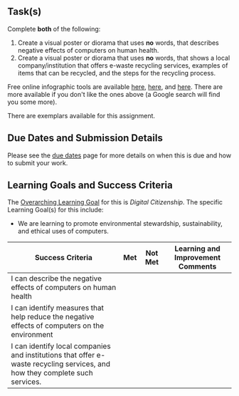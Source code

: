 ## Task(s)

Complete **both** of the following:

1. Create a visual poster or diorama that uses **no** words, that describes negative effects of computers on human health.
2. Create a visual poster or diorama that uses **no** words, that shows a local company/institution that offers e-waste recycling services, examples of items that can be recycled, and the steps for the recycling process.  

Free online infographic tools are available [here](https://www.canva.com/create/infographics/), [here](https://piktochart.com/), and [here](https://venngage.com/).  There are more available if you don't like the ones above (a Google search will find you some more).

There are exemplars available for this assignment.

## Due Dates and Submission Details

Please see the [due dates](./Due-Dates-and-Submission-Details) page for more details on when this is due and how to submit your work.

## Learning Goals and Success Criteria

The [Overarching Learning Goal](./images/ICS2O.jpg) for this is _Digital Citizenship_.
The specific Learning Goal(s) for this include:
  * We are learning to promote environmental stewardship, sustainability, and ethical uses of computers.

| Success Criteria | Met | Not Met | Learning and Improvement Comments |
| ----------- | --- | ------ | ------- |
| I can describe the negative effects of computers on human health | | | |
| I can identify measures that help reduce the negative effects of computers on the environment | | | |
| I can identify local companies and institutions that offer e-waste recycling services, and how they complete such services. | | | |